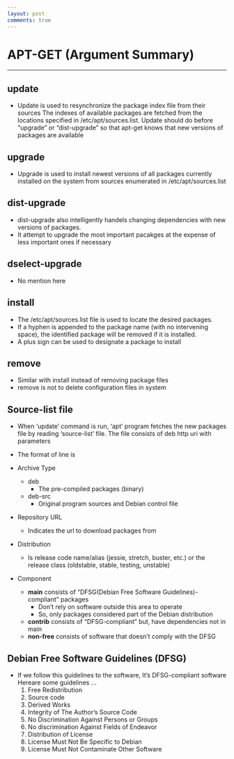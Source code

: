 ```yaml
---
layout: post
comments: true
---
```


# APT-GET (Argument Summary)

---

## update

* Update is used to resynchronize the package index file from their sources The indexes of available packages are fetched from the locations specified in /etc/apt/sources.list. Update should do before “upgrade” or “dist-upgrade” so that apt-get knows that new versions of packages are available 


## upgrade

* Upgrade is used to install newest versions of all packages currently installed on the system from sources enumerated in /etc/apt/sources.list


## dist-upgrade

* dist-upgrade also intelligently handels changing dependencies with new versions of packages.
* It attempt to upgrade the most important pacakges at the expense of less important ones if necessary


## dselect-upgrade

* No mention here


## install

* The /etc/apt/sources.list file is used to locate the desired packages. 
* If a hyphen is appended to the package name (with no intervening space), the identified package will be removed if it is installed.
* A plus sign can be used to designate a package to install


## remove

* Similar with install instead of removing package files
* remove is not to delete configuration files in system


## Source-list file

* When ‘update’ command is run, ‘apt’ program fetches the new packages file by reading ‘source-list’ file. The file consists of deb http uri with parameters
* The format of line is <Archive Type> <Repository URL> <Distribution> <Component>

* Archive Type
    * deb
        * The pre-compiled packages (binary)
    * deb-src
        * Original program sources and Debian control file

* Repository URL
    * Indicates the url to download packages from

* Distribution
    * Is release code name/alias (jessie, stretch, buster, etc.) or the release class (oldstable, stable, testing, unstable)

* Component
    * **main** consists of “DFSG(Debian Free Software Guidelines)-compliant” packages
        * Don’t rely on software outside this area to operate
        * So, only packages considered part of the Debian distribution
    * **contrib** consists of “DFSG-compliant” but, have dependencies not in main
    * **non-free** consists of software that doesn’t comply with the DFSG


## Debian Free Software Guidelines (DFSG)

* If we follow this guidelines to the software, It’s DFSG-compliant software Hereare some guidelines …
    1. Free Redistribution
    2. Source code
    3. Derived Works
    4. Integrity of The Author’s Source Code
    5. No Discrimination Against Persons or Groups
    6. No discrimination Against Fields of Endeavor
    7. Distribution of License
    8. License Must Not Be Specific to Debian
    9. License Must Not Contaminate Other Software
